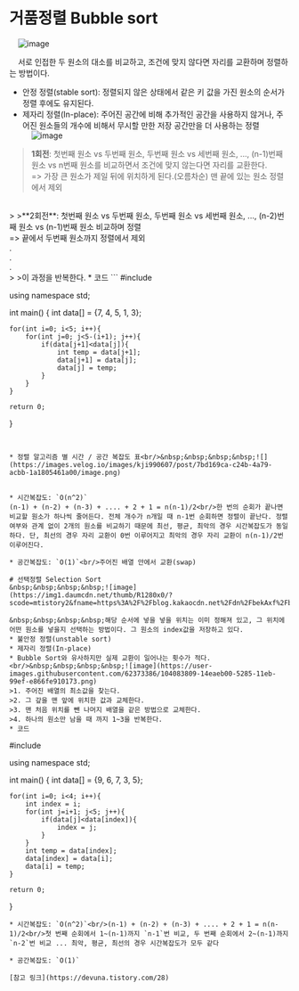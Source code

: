# 거품정렬 Bubble sort
&nbsp;&nbsp;&nbsp;&nbsp;![image](https://t1.daumcdn.net/cfile/tistory/99376B505C36A49A08)

&nbsp;&nbsp;&nbsp;&nbsp;서로 인접한 두 원소의 대소를 비교하고, 조건에 맞지 않다면 자리를 교환하며 정렬하는 방법이다.
* 안정 정렬(stable sort): 정렬되지 않은 상태에서 같은 키 값을 가진 원소의 순서가 정렬 후에도 유지된다.
* 제자리 정렬(In-place): 주어진 공간에 비해 추가적인 공간을 사용하지 않거나, 주어진 원소들의 개수에 비해서 무시할 만한 저장 공간만을 더 사용하는 정렬<br/>&nbsp;&nbsp;&nbsp;&nbsp;![image](https://user-images.githubusercontent.com/62373386/103970334-55763600-51ab-11eb-812b-4a9399cabe28.png)
>**1회전**: 첫번째 원소 vs 두번째 원소, 두번째 원소 vs 세번째 원소, ..., (n-1)번째 원소 vs n번째 원소를 비교하면서 조건에 맞지 않는다면 자리를 교환한다.<br/>=> 가장 큰 원소가 제일 뒤에 위치하게 된다.(오름차순) 맨 끝에 있는 원소 정렬에서 제외
<br/>
>
>**2회전**: 첫번째 원소 vs 두번째 원소, 두번째 원소 vs 세번째 원소, ..., (n-2)번째 원소 vs (n-1)번째 원소 비교하며 정렬<br/>=> 끝에서 두번째 원소까지 정렬에서 제외<br/>
.<br/>
.<br/>
.<br/>
>
>이 과정을 반복한다.
* 코드
```
#include <iostream>

using namespace std;

int main() {
    int data[] = {7, 4, 5, 1, 3};
    
    for(int i=0; i<5; i++){
        for(int j=0; j<5-(i+1); j++){
            if(data[j+1]<data[j]){
                int temp = data[j+1];
                data[j+1] = data[j];
                data[j] = temp;
            }
        }
    }

    return 0;
}
```


* 정렬 알고리즘 별 시간 / 공간 복잡도 표<br/>&nbsp;&nbsp;&nbsp;&nbsp;![](https://images.velog.io/images/kji990607/post/7bd169ca-c24b-4a79-acbb-1a1805461a00/image.png)


* 시간복잡도: `O(n^2)`
(n-1) + (n-2) + (n-3) + .... + 2 + 1 = n(n-1)/2<br/>한 번의 순회가 끝나면 비교할 원소가 하나씩 줄어든다. 전체 개수가 n개일 때 n-1번 순회하면 정렬이 끝난다. 정렬 여부와 관계 없이 2개의 원소를 비교하기 때문에 최선, 평균, 최악의 경우 시간복잡도가 동일하다. 단, 최선의 경우 자리 교환이 0번 이루어지고 최악의 경우 자리 교환이 n(n-1)/2번 이루어진다.

* 공간복잡도: `O(1)`<br/>주어진 배열 안에서 교환(swap)

# 선택정렬 Selection Sort
&nbsp;&nbsp;&nbsp;&nbsp;![image](https://img1.daumcdn.net/thumb/R1280x0/?scode=mtistory2&fname=https%3A%2F%2Fblog.kakaocdn.net%2Fdn%2FbekAxf%2FbtqBWrh1Sjl%2FAAVyKUtExiy6pdwfbhgR3k%2Fimg.gif)

&nbsp;&nbsp;&nbsp;&nbsp;해당 순서에 넣을 넣을 위치는 이미 정해져 있고, 그 위치에 어떤 원소를 넣을지 선택하는 방법이다. 그 원소의 index값을 저장하고 있다.
* 불안정 정렬(unstable sort)
* 제자리 정렬(In-place)
* Bubble Sort와 유사하지만 실제 교환이 일어나는 횟수가 적다.<br/>&nbsp;&nbsp;&nbsp;&nbsp;![image](https://user-images.githubusercontent.com/62373386/104083809-14eaeb00-5285-11eb-99ef-e866fe910173.png)
>1. 주어진 배열의 최소값을 찾는다.
>2. 그 갚을 맨 앞에 위치한 값과 교체한다.
>3. 맨 처음 위치를 뺀 나머지 배열을 같은 방법으로 교체한다.
>4. 하나의 원소만 남을 때 까지 1~3을 반복한다.
* 코드
```
#include <iostream>

using namespace std;

int main() {
    int data[] = {9, 6, 7, 3, 5};
    
    for(int i=0; i<4; i++){             
        int index = i;
        for(int j=i+1; j<5; j++){      
            if(data[j]<data[index]){    
                index = j;
            }
        }
        int temp = data[index];
        data[index] = data[i];
        data[i] = temp;
    }

    return 0;
}
```
* 시간복잡도: `O(n^2)`<br/>(n-1) + (n-2) + (n-3) + .... + 2 + 1 = n(n-1)/2<br/>첫 번째 순회에서 1~(n-1)까지 `n-1`번 비교, 두 번째 순회에서 2~(n-1)까지 `n-2`번 비교 ... 최악, 평균, 최선의 경우 시간복잡도가 모두 같다

* 공간복잡도: `O(1)`

[참고 링크](https://devuna.tistory.com/28)